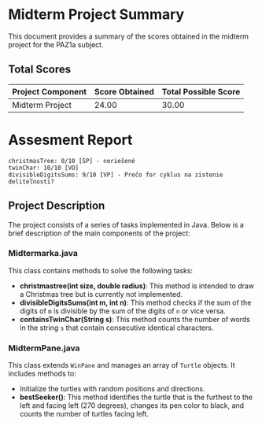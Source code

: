 # Midterm Project Summary

This document provides a summary of the scores obtained in the midterm project for the PAZ1a subject.

## Total Scores

| Project Component | Score Obtained | Total Possible Score |
| ----------------- | -------------- | -------------------- |
| Midterm Project   | 24.00          | 30.00                |

# Assesment Report

```
christmasTree: 0/10 [ŠP] - neriešené
twinChar: 10/10 [VO]
divisibleDigitsSums: 9/10 [VP] - Prečo for cyklus na zistenie deliteľnosti?
```

## Project Description

The project consists of a series of tasks implemented in Java. Below is a brief description of the main components of the project:

### Midtermarka.java

This class contains methods to solve the following tasks:

- **christmastree(int size, double radius)**: This method is intended to draw a Christmas tree but is currently not implemented.
- **divisibleDigitsSums(int m, int n)**: This method checks if the sum of the digits of `m` is divisible by the sum of the digits of `n` or vice versa.
- **containsTwinChar(String s)**: This method counts the number of words in the string `s` that contain consecutive identical characters.

### MidtermPane.java

This class extends `WinPane` and manages an array of `Turtle` objects. It includes methods to:

- Initialize the turtles with random positions and directions.
- **bestSeeker()**: This method identifies the turtle that is the furthest to the left and facing left (270 degrees), changes its pen color to black, and counts the number of turtles facing left.
